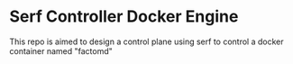 # Serf Controller Docker Engine

This repo is aimed to design a control plane using serf to control a docker container named "factomd"